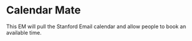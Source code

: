 # Calendar Mate 

This EM will pull the Stanford Email calendar and allow people to book an available time. 
